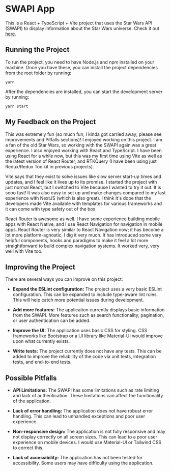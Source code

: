 # SWAPI App

This is a React + TypeScript + Vite project that uses the Star Wars API (SWAPI) to display information about the Star Wars universe. Check it out [here](https://swapi-app-kohl.vercel.app/).

## Running the Project

To run the project, you need to have Node.js and npm installed on your machine. Once you have these, you can install the project dependencies from the root folder by running:

```
yarn
```

After the dependencies are installed, you can start the development server by running:

```
yarn start
```

## My Feedback on the Project

This was extremely fun (so much fun, I kinda got carried away; please see improvements and Pitfalls sections)! I enjoyed working on this project. I am a fan of the old Star Wars, so working with the SWAPI again was a great experience. I also enjoyed working with React and TypeScript. I have been using React for a while now, but this was my first time using Vite as well as the latest version of React Router, and RTKQuery (I have been using just Redux/Redux Toolkit in previous projects).

Vite says that they exist to solve issues like slow server start-up times and updates, and I feel like it lives up to its promise. I started the project with just normal React, but I switched to Vite because I wanted to try it out. It is sooo fast! It was also easy to set up and make changes compared to my last experience with NextJS (which is also great). I think it's dope that the developers made Vite available with templates for various frameworks and it can come with type safety out of the box.

React Router is awesome as well. I have some experience building mobile apps with React Native, and I use React Navigation for navigation in mobile apps. React Router is very similar to React Navigation now; it has become a lot more platform-agnostic, I dig it very much. It has introduced some very helpful components, hooks and paradigms to make it feel a lot more straightforward to build complex navigation systems. It worked very, very well with Vite too.

## Improving the Project

There are several ways you can improve on this project:

- **Expand the ESLint configuration:** The project uses a very basic ESLint configuration. This can be expanded to include type-aware lint rules. This will help catch more potential issues during development.
- **Add more features:** The application currently displays basic information from the SWAPI. More features such as search functionality, pagination, or user authentication can be added.

- **Improve the UI:** The application uses basic CSS for styling. CSS frameworks like Bootstrap or a UI library like Material-UI would improve upon what currently exists.

- **Write tests:** The project currently does not have any tests. This can be added to improve the reliability of the code via unit tests, integration tests, and end-to-end tests.

## Possible Pitfalls

- **API Limitations:** The SWAPI has some limitations such as rate limiting and lack of authentication. These limitations can affect the functionality of the application.

- **Lack of error handling:** The application does not have robust error handling. This can lead to unhandled exceptions and poor user experience.

- **Non-responsive design:** The application is not fully responsive and may not display correctly on all screen sizes. This can lead to a poor user experience on mobile devices. I would use Material-UI or Tailwind CSS to correct this.

- **Lack of accessibility:** The application has not been tested for accessibility. Some users may have difficulty using the application.
